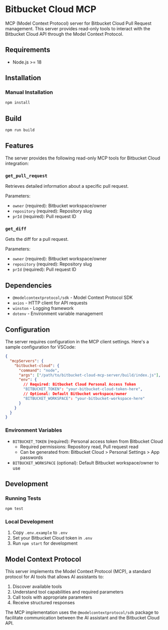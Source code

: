 # Bitbucket Cloud MCP

MCP (Model Context Protocol) server for Bitbucket Cloud Pull Request management. This server provides read-only tools to interact with the Bitbucket Cloud API through the Model Context Protocol.

## Requirements

- Node.js >= 18

## Installation

### Manual Installation
```bash
npm install
```

## Build

```bash
npm run build
```

## Features

The server provides the following read-only MCP tools for Bitbucket Cloud integration:

### `get_pull_request`

Retrieves detailed information about a specific pull request.

Parameters:
- `owner` (required): Bitbucket workspace/owner
- `repository` (required): Repository slug
- `prId` (required): Pull request ID

### `get_diff`

Gets the diff for a pull request.

Parameters:
- `owner` (required): Bitbucket workspace/owner
- `repository` (required): Repository slug
- `prId` (required): Pull request ID

## Dependencies

- `@modelcontextprotocol/sdk` - Model Context Protocol SDK
- `axios` - HTTP client for API requests
- `winston` - Logging framework
- `dotenv` - Environment variable management

## Configuration

The server requires configuration in the MCP client settings. Here's a sample configuration for VSCode:

```json
{
  "mcpServers": {
    "bitbucket-cloud": {
      "command": "node",
      "args": ["/path/to/bitbucket-cloud-mcp-server/build/index.js"],
      "env": {
        // Required: Bitbucket Cloud Personal Access Token
        "BITBUCKET_TOKEN": "your-bitbucket-cloud-token-here",
        // Optional: Default Bitbucket workspace/owner
        "BITBUCKET_WORKSPACE": "your-bitbucket-workspace-here"
      }
    }
  }
}
```

### Environment Variables

- `BITBUCKET_TOKEN` (required): Personal access token from Bitbucket Cloud
  - Required permissions: Repository read, Pull request read
  - Can be generated from: Bitbucket Cloud > Personal Settings > App passwords
- `BITBUCKET_WORKSPACE` (optional): Default Bitbucket workspace/owner to use

## Development

### Running Tests
```bash
npm test
```

### Local Development
1. Copy `.env.example` to `.env`
2. Set your Bitbucket Cloud token in `.env`
3. Run `npm start` for development

## Model Context Protocol

This server implements the Model Context Protocol (MCP), a standard protocol for AI tools that allows AI assistants to:

1. Discover available tools
2. Understand tool capabilities and required parameters
3. Call tools with appropriate parameters
4. Receive structured responses

The MCP implementation uses the `@modelcontextprotocol/sdk` package to facilitate communication between the AI assistant and the Bitbucket Cloud API. 